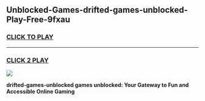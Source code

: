 
## Unblocked-Games-drifted-games-unblocked-Play-Free-9fxau
<h3>
<a href="https://premium76.site?title=drifted-games-unblocked&ref=09A">CLICK TO PLAY</a></h3>
<hr>

<h3>
<a href="https://premium76.site?title=drifted-games-unblocked&ref=09A">CLICK 2 PLAY</a>
  
</h3>

<a href="https://premium76.site?title=drifted-games-unblocked&ref=09A"><img src="https://clearcache.store/games.png"></a>


**drifted-games-unblocked games unblocked: Your Gateway to Fun and Accessible Online Gaming**
